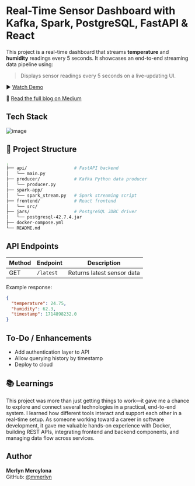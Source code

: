 
# Real-Time Sensor Dashboard with Kafka, Spark, PostgreSQL, FastAPI & React

This project is a real-time dashboard that streams **temperature** and **humidity** readings every 5 seconds. It showcases an end-to-end streaming data pipeline using:

> Displays sensor readings every 5 seconds on a live-updating UI.

▶️ [Watch Demo](https://drive.google.com/file/d/10sotn4D0T8xfHV6UxCW88erpHJdvhuak/view?usp=sharing) 

📝 [Read the full blog on Medium](https://medium.com/@merlynmercylona/building-a-live-sensor-monitoring-system-with-kafka-spark-postgresql-fastapi-react-e66a2aa10550)

## Tech Stack
![image](https://github.com/user-attachments/assets/4565c405-bdc6-4d29-9fb5-c46b84900389)

## 📁 Project Structure

```bash
.
├── api/                  # FastAPI backend
│   └── main.py
├── producer/             # Kafka Python data producer
│   └── producer.py
├── spark-app/
│   └── spark_stream.py   # Spark streaming script
├── frontend/             # React frontend
│   └── src/
├── jars/                 # PostgreSQL JDBC driver
│   └── postgresql-42.7.4.jar
├── docker-compose.yml
└── README.md
```

## API Endpoints

| Method | Endpoint     | Description              |
|--------|--------------|--------------------------|
| GET    | `/latest`    | Returns latest sensor data |

Example response:

```json
{
  "temperature": 24.75,
  "humidity": 62.3,
  "timestamp": 1714898232.0
}
```

## To-Do / Enhancements

- Add authentication layer to API
- Allow querying history by timestamp
- Deploy to cloud

## 📚 Learnings

This project was more than just getting things to work—it gave me a chance to explore and connect several technologies in a practical, end-to-end system. I learned how different tools interact and support each other in a real-time setup. As someone working toward a career in software development, it gave me valuable hands-on experience with Docker, building REST APIs, integrating frontend and backend components, and managing data flow across services.

## Author

**Merlyn Mercylona**  
GitHub: [@mmerlyn](https://github.com/mmerlyn)
